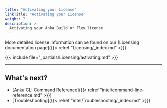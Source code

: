 ```yaml
---
title: "Activating your License"
linkTitle: "Activating your License"
weight: 7
description: >
  Activating your Anka Build or Flow license
---
```


More detailed license information can be found on our [Licensing documentation page]({{< relref "Licensing/_index.md" >}})

{{< include file="_partials/Licensing/activating.md" >}}

---

## What's next?

- [Anka CLI Command Reference]({{< relref "intel/command-line-reference.md" >}})
- [Troubleshooting]({{< relref "intel/Troubleshooting/_index.md" >}})
